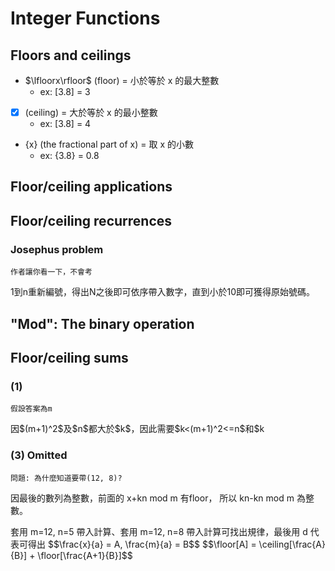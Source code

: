 # Integer Functions

## Floors and ceilings
* $\lfloorx\rfloor$ (floor) = 小於等於 x 的最大整數
  * ex: [3.8] = 3
* [x] (ceiling) = 大於等於 x 的最小整數
  * ex: [3.8] = 4
* {x} (the fractional part of x) = 取 x 的小數
  * ex: {3.8} = 0.8

## Floor/ceiling applications

## Floor/ceiling recurrences
### Josephus problem
`作者讓你看一下，不會考`
<p>1到n重新編號，得出N之後即可依序帶入數字，直到小於10即可獲得原始號碼。</p>

## "Mod": The binary operation
## Floor/ceiling sums
### (1)
`假設答案為m`
<p>因$(m+1)^2$及$n$都大於$k$，因此需要$k<(m+1)^2<=n$和$k<n<(m+1)^2$相加</p>

### (3) Omitted
`問題: 為什麼知道要帶(12, 8)?`
<p>因最後的數列為整數，前面的 x+kn mod m 有floor， 所以 kn-kn mod m 為整數。</p>
<p>套用 m=12, n=5 帶入計算、套用 m=12, n=8 帶入計算可找出規律，最後用 d 代表可得出
$$\frac{x}{a} =  A, \frac{m}{a} = B$$
$$\floor[A] = \ceiling[\frac{A}{B}] + \floor[\frac{A+1}{B}]$$
